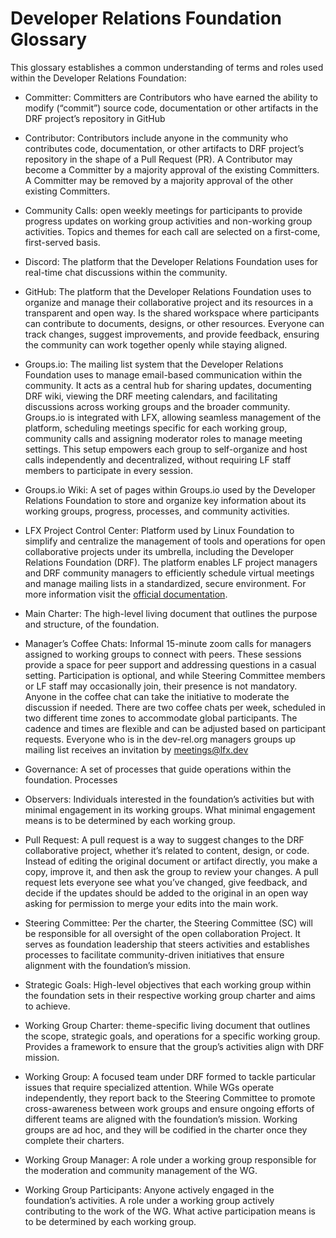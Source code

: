 # Developer Relations Foundation Glossary

This glossary establishes a common understanding of terms and roles used within the Developer Relations Foundation:


- Committer: Committers are Contributors who have earned the ability to modify (“commit”) source code, documentation or other artifacts in the DRF project’s repository in GitHub

- Contributor: Contributors include anyone in the community who contributes code, documentation, or other artifacts to DRF project’s repository in the shape of a Pull Request (PR).
A Contributor may become a Committer by a majority approval of the existing Committers. A Committer may be removed by a majority approval of the other existing Committers.

- Community Calls: open weekly meetings for participants to provide progress updates on working group activities and non-working group activities. Topics and themes for each call are selected on a first-come, first-served basis.

- Discord: The platform that the Developer Relations Foundation uses for real-time chat discussions within the community.

- GitHub: The platform that the Developer Relations Foundation uses to organize and manage their collaborative project and its resources in a transparent and open way.
Is the shared workspace where participants can contribute to documents, designs, or other resources. Everyone can track changes, suggest improvements, and provide feedback,
ensuring the community can work together openly while staying aligned.

- Groups.io: The mailing list system that the Developer Relations Foundation uses to manage email-based communication within the community. It acts as a central hub for sharing updates, documenting DRF wiki, viewing the DRF meeting calendars, and facilitating discussions across working groups and the broader community. Groups.io is integrated with LFX, allowing seamless management of the platform, scheduling meetings specific for each working group, community calls and assigning moderator roles to manage meeting settings. This setup empowers each group to self-organize and host calls independently and decentralized, without requiring LF staff members to participate in every session.

- Groups.io Wiki: A set of pages within Groups.io used by the Developer Relations Foundation to store and organize key information about its working groups, progress, processes, and community activities.

- LFX Project Control Center: Platform used by Linux Foundation to simplify and centralize the management of tools and operations for open collaborative projects under its umbrella, including the Developer Relations Foundation (DRF). The platform enables LF project managers and DRF community managers to efficiently schedule virtual meetings and manage mailing lists in a standardized, secure environment. For more information visit the [official documentation](https://docs.linuxfoundation.org/lfx/project-control-center).

- Main Charter: The high-level living document that outlines the purpose and structure, of the foundation.

- Manager’s Coffee Chats: Informal 15-minute zoom calls for managers assigned to working groups to connect with peers. These sessions provide a space for peer support and addressing questions in a
casual setting. Participation is optional, and while Steering Committee members or LF staff may occasionally join, their presence is not mandatory. Anyone in the coffee chat can take the initiative to moderate the discussion if needed. There are two coffee chats per week, scheduled in two different time zones to accommodate global participants. 
The cadence and times are flexible and can be adjusted based on participant requests. Everyone who is in the dev-rel.org managers groups up mailing list receives an invitation by meetings@lfx.dev

- Governance: A set of processes that guide operations within the foundation. Processes

- Observers: Individuals interested in the foundation’s activities but with minimal engagement in its working groups.  What minimal engagement means is to be determined by each working group.

- Pull Request: A pull request is a way to suggest changes to the DRF collaborative project, whether it’s related to content, design, or code. Instead of editing the original document or artifact directly, you make a copy, improve it, and then ask the group to review your changes. A pull request lets everyone see what you’ve changed, give feedback, and decide if the updates should be added to the original in an open way asking for permission to merge your edits into the main work.

- Steering Committee: Per the charter, the Steering Committee (SC) will be responsible for all oversight of the open collaboration Project. It serves as foundation leadership that steers activities and establishes processes to facilitate community-driven initiatives that ensure alignment with the foundation’s mission.

- Strategic Goals: High-level objectives that each working group within the foundation sets in their respective working group charter and aims to achieve.

- Working Group Charter: theme-specific living document that outlines the scope, strategic goals, and operations for a specific working group. Provides a framework to ensure that the group’s activities align with DRF mission. 

- Working Group: A focused team under DRF formed to tackle particular issues that require specialized attention. While WGs operate independently, they report back to the Steering Committee to promote cross-awareness between work groups and ensure ongoing efforts of different teams are aligned with the foundation’s mission. Working groups are ad hoc, and they will be codified in the charter once they complete their charters.

- Working Group Manager: A role under a working group responsible for the moderation and community management of the WG.

- Working Group Participants: Anyone actively engaged in the foundation’s activities. A role under a working group actively contributing to the work of the WG. What active participation means is to
be determined by each working group.
